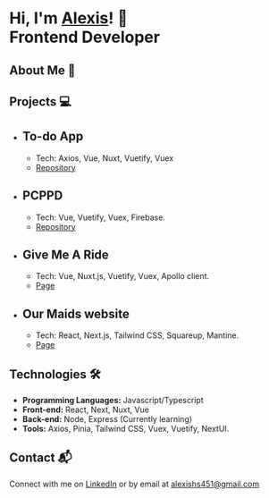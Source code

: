 # Hi, I'm <a href="https://www.linkedin.com/in/alexishs/">Alexis<a/>! 👋 </br> <b>Frontend Developer</b>

## About Me 🚀


## Projects 💻
- <b>To-do App</b>
  - 
  - Tech: Axios, Vue, Nuxt, Vuetify, Vuex
  - [Repository](https://github.com/AlexisHS458/To-Do)
- <b>PCPPD</b>
  - 
  - Tech: Vue, Vuetify, Vuex, Firebase.
  - [Repository](https://github.com/AlexisHS458/Proyecto_PCPPD)
- <b>Give Me A Ride</b>
  - 
  - Tech: Vue, Nuxt.js, Vuetify, Vuex, Apollo client.
  - [Page](https://www.gmar.app/)
- <b>Our Maids website</b>
  - 
  - Tech: React, Next.js, Tailwind CSS, Squareup, Mantine.
  - [Page](https://ourmaids.com/)

## Technologies 🛠️

- <b>Programming Languages:</b> Javascript/Typescript
- <b>Front-end:</b> React, Next, Nuxt, Vue
- <b>Back-end:</b> Node, Express (Currently learning)
- <b>Tools:</b> Axios, Pinia, Tailwind CSS, Vuex, Vuetify, NextUI.

## Contact 📬
Connect with me on [LinkedIn](https://www.linkedin.com/in/alexishs/) or by email at alexishs451@gmail.com
